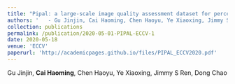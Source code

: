 ```yaml
---
title: "Pipal: a large-scale image quality assessment dataset for perceptual image restoration"
authors: '   - Gu Jinjin, Cai Haoming, Chen Haoyu, Ye Xiaoxing, Jimmy S Ren, Dong Chao'
collection: publications
permalink: /publication/2020-05-01-PIPAL-ECCV-1
date: 2020-05-18
venue: 'ECCV'
paperurl: 'http://academicpages.github.io/files/PIPAL_ECCV2020.pdf'
---
```


Gu Jinjin, **Cai Haoming**, Chen Haoyu, Ye Xiaoxing, Jimmy S Ren, Dong Chao